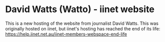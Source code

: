 # David Watts (Watto) - iinet website

This is a new hosting of the website from journalist David Watts.
This was originally hosted on iinet, but iinet's hosting has reached the end of its life: https://help.iinet.net.au/iinet-members-webspace-end-life
